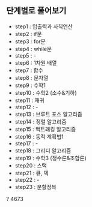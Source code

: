 ## 단계별로 풀어보기

+ step1  : 입출력과 사칙연산
+ step2  : if문
+ step3  : for문
+ step4  : while문
+ step5  : -
+ step6  : 1차원 배열
+ step7  : 함수
+ step8  : 문자열
+ step9  : 수학1
+ step10 : 수학2 (소수&기하)
+ step11 : 재귀
+ step12 : -
+ step13 : 브루트 포스 알고리즘
+ step14 : 정렬 알고리즘
+ step15 : 백트래킹 알고리즘
+ step16 : 동적 계획법1
+ step17 : -
+ step18 : 그리디 알고리즘
+ step19 : 수학3 (정수론&조합론)
+ step20 : 스택
+ step21 : 큐, 덱
+ step22 : -
+ step23 : 분할정복


?
4673
